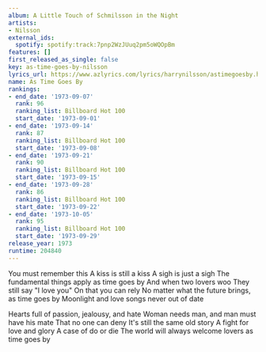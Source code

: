 ```yaml
---
album: A Little Touch of Schmilsson in the Night
artists:
- Nilsson
external_ids:
  spotify: spotify:track:7pnp2WzJUuq2pm5oWQOpBm
features: []
first_released_as_single: false
key: as-time-goes-by-nilsson
lyrics_url: https://www.azlyrics.com/lyrics/harrynilsson/astimegoesby.html
name: As Time Goes By
rankings:
- end_date: '1973-09-07'
  rank: 96
  ranking_list: Billboard Hot 100
  start_date: '1973-09-01'
- end_date: '1973-09-14'
  rank: 87
  ranking_list: Billboard Hot 100
  start_date: '1973-09-08'
- end_date: '1973-09-21'
  rank: 90
  ranking_list: Billboard Hot 100
  start_date: '1973-09-15'
- end_date: '1973-09-28'
  rank: 86
  ranking_list: Billboard Hot 100
  start_date: '1973-09-22'
- end_date: '1973-10-05'
  rank: 95
  ranking_list: Billboard Hot 100
  start_date: '1973-09-29'
release_year: 1973
runtime: 204840
---
```

You must remember this
A kiss is still a kiss
A sigh is just a sigh
The fundamental things apply as time goes by
And when two lovers woo
They still say "I love you"
On that you can rely
No matter what the future brings,
as time goes by
Moonlight and love songs never out of date

Hearts full of passion, jealousy, and hate
Woman needs man, and man must have his mate
That no one can deny
It's still the same old story
A fight for love and glory
A case of do or die
The world will always welcome lovers as time goes by

